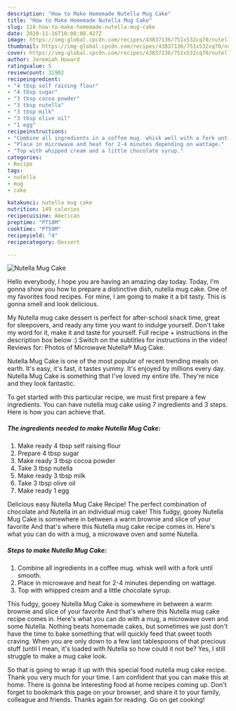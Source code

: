 ```yaml
---
description: "How to Make Homemade Nutella Mug Cake"
title: "How to Make Homemade Nutella Mug Cake"
slug: 118-how-to-make-homemade-nutella-mug-cake
date: 2020-11-16T10:08:08.427Z
image: https://img-global.cpcdn.com/recipes/43837136/751x532cq70/nutella-mug-cake-recipe-main-photo.jpg
thumbnail: https://img-global.cpcdn.com/recipes/43837136/751x532cq70/nutella-mug-cake-recipe-main-photo.jpg
cover: https://img-global.cpcdn.com/recipes/43837136/751x532cq70/nutella-mug-cake-recipe-main-photo.jpg
author: Jeremiah Howard
ratingvalue: 5
reviewcount: 31902
recipeingredient:
- "4 tbsp self raising flour"
- "4 tbsp sugar"
- "3 tbsp cocoa powder"
- "3 tbsp nutella"
- "3 tbsp milk"
- "3 tbsp olive oil"
- "1 egg"
recipeinstructions:
- "Combine all ingredients in a coffee mug. whisk well with a fork until smooth."
- "Place in microwave and heat for 2-4 minutes depending on wattage."
- "Top with whipped cream and a little chocolate syrup."
categories:
- Recipe
tags:
- nutella
- mug
- cake

katakunci: nutella mug cake 
nutrition: 149 calories
recipecuisine: American
preptime: "PT18M"
cooktime: "PT59M"
recipeyield: "4"
recipecategory: Dessert

---
```



![Nutella Mug Cake](https://img-global.cpcdn.com/recipes/43837136/751x532cq70/nutella-mug-cake-recipe-main-photo.jpg)

Hello everybody, I hope you are having an amazing day today. Today, I'm gonna show you how to prepare a distinctive dish, nutella mug cake. One of my favorites food recipes. For mine, I am going to make it a bit tasty. This is gonna smell and look delicious.

My Nutella mug cake dessert is perfect for after-school snack time, great for sleepovers, and ready any time you want to indulge yourself. Don&#39;t take my word for it, make it and taste for yourself. Full recipe + instructions in the description box below :) Switch on the subtitles for instructions in the video! Reviews for: Photos of Microwave Nutella® Mug Cake.

Nutella Mug Cake is one of the most popular of recent trending meals on earth. It's easy, it's fast, it tastes yummy. It's enjoyed by millions every day. Nutella Mug Cake is something that I've loved my entire life. They're nice and they look fantastic.


To get started with this particular recipe, we must first prepare a few ingredients. You can have nutella mug cake using 7 ingredients and 3 steps. Here is how you can achieve that.

<!--inarticleads1-->

##### The ingredients needed to make Nutella Mug Cake:

1. Make ready 4 tbsp self raising flour
1. Prepare 4 tbsp sugar
1. Make ready 3 tbsp cocoa powder
1. Take 3 tbsp nutella
1. Make ready 3 tbsp milk
1. Take 3 tbsp olive oil
1. Make ready 1 egg


Delicious easy Nutella Mug Cake Recipe! The perfect combination of chocolate and Nutella in an individual mug cake! This fudgy, gooey Nutella Mug Cake is somewhere in between a warm brownie and slice of your favorite And that&#39;s where this Nutella mug cake recipe comes in. Here&#39;s what you can do with a mug, a microwave oven and some Nutella. 

<!--inarticleads2-->

##### Steps to make Nutella Mug Cake:

1. Combine all ingredients in a coffee mug. whisk well with a fork until smooth.
1. Place in microwave and heat for 2-4 minutes depending on wattage.
1. Top with whipped cream and a little chocolate syrup.


This fudgy, gooey Nutella Mug Cake is somewhere in between a warm brownie and slice of your favorite And that&#39;s where this Nutella mug cake recipe comes in. Here&#39;s what you can do with a mug, a microwave oven and some Nutella. Nothing beats homemade cakes, but sometimes we just don&#39;t have the time to bake something that will quickly feed that sweet tooth craving. When you are only down to a few last tablespoons of that precious stuff (until I mean, it&#39;s loaded with Nutella so how could it not be? Yes, I still struggle to make a mug cake look. 

So that is going to wrap it up with this special food nutella mug cake recipe. Thank you very much for your time. I am confident that you can make this at home. There is gonna be interesting food at home recipes coming up. Don't forget to bookmark this page on your browser, and share it to your family, colleague and friends. Thanks again for reading. Go on get cooking!
